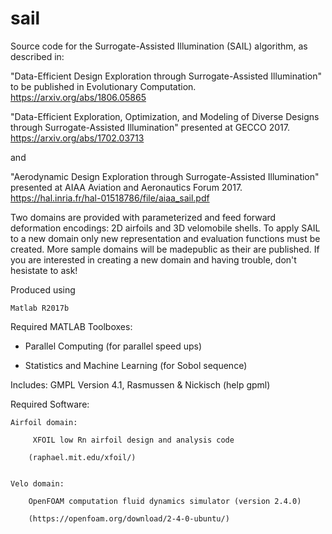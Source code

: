 # sail
Source code for the Surrogate-Assisted Illumination (SAIL) algorithm, as
described in: 

"Data-Efficient Design Exploration through Surrogate-Assisted Illumination"
to be published in Evolutionary Computation.
https://arxiv.org/abs/1806.05865

"Data-Efficient Exploration, Optimization, and Modeling of Diverse Designs
 through Surrogate-Assisted Illumination" presented at GECCO 2017. 
https://arxiv.org/abs/1702.03713

and 

"Aerodynamic Design Exploration through Surrogate-Assisted Illumination"
presented at AIAA Aviation and Aeronautics Forum 2017.
https://hal.inria.fr/hal-01518786/file/aiaa_sail.pdf


Two domains are provided with parameterized and feed forward deformation encodings: 2D airfoils and 3D velomobile shells. To apply SAIL to a new domain only new representation and evaluation functions must be created. More sample domains will be madepublic as their are published. If you are interested in creating a new domain and having trouble, don't hesistate to ask!


Produced using

    Matlab R2017b


Required MATLAB Toolboxes:

* Parallel Computing (for parallel speed ups)

* Statistics and Machine Learning (for Sobol sequence)


Includes:
    GMPL  Version 4.1, Rasmussen & Nickisch (help gpml)


Required Software:

    Airfoil domain:

         XFOIL low Rn airfoil design and analysis code 
        
        (raphael.mit.edu/xfoil/)
        
        
    Velo domain:
        
        OpenFOAM computation fluid dynamics simulator (version 2.4.0)
        
        (https://openfoam.org/download/2-4-0-ubuntu/)
